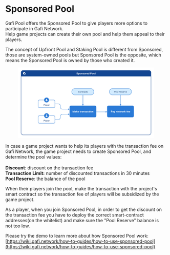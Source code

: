 # Sponsored Pool

Gafi Pool offers the Sponsored Pool to give players more options to participate in Gafi Network.\
Help game projects can create their own pool and help them appeal to their players.

The concept of Upfront Pool and Staking Pool is different from Sponsored, those are system-owned pools but Sponsored Pool is the opposite, which means the Sponsored Pool is owned by those who created it.

<figure><img src="../.gitbook/assets/Sponsored Pool.png" alt=""><figcaption></figcaption></figure>

In case a game project wants to help its players with the transaction fee on Gafi Network, the game project needs to create Sponsored Pool, and determine the pool values:\
\
**Discount**: discount on the transaction fee\
**Transaction Limit:** number of discounted transactions in 30 minutes\
**Pool Reserve**: the balance of the pool

When their players join the pool, make the transaction with the project's smart contract so the transaction fee of players will be subsidized by the game project.

As a player, when you join Sponsored Pool, in order to get the discount on the transaction fee you have to deploy the correct smart-contract addresses(on the whitelist) and make sure the "Pool Reserve" balance is not too low.

Please try the demo to learn more about how Sponsored Pool work: [https://wiki.gafi.network/how-to-guides/how-to-use-sponsored-pool](https://wiki.gafi.network/how-to-guides/how-to-use-sponsored-pool)

